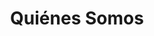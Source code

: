 ---
templateKey: 'quienes-somos'
path: /quienes-somos
title: Quiénes Somos
titleDescription: Somos una Comunidad Educativa Pastoral, inspirada en el carisma de San Juan Bosco. El Centro de Formación Salesiano San José propone una educación en valores que acompaña todos los proyectos de formación técnica orientada a jóvenes que desean superarse a través de la educación formal.
continuousLearning:
  content: Este es un programa de INSAFORP que atiende a los trabajadores de los diferentes niveles organizacionales de empresas cotizantes al Sistema de Formación Profesional.\nTodos los cursos de este programa son incluyentes, en cuánto a género, niveles de escolaridad, edad, para que todos los trabajadores tengan las mismas posibilidades de capacitarse.\nEl financiamiento del INSAFORP al costo de la capacitación de los participantes es del 100%.\nActualmente dentro de este programa impartimos cursos en el área de ofimática Word, PowerPoint, Excel (Niveles Básico, Intermedio, Avanzado y Excel para financieros). Cada módulo tiene una duración de 20 horas.\nEn el 2020 se incorpora en este programa la Modalidad Virtual, utilizando herramientas tecnológicas y se mantiene para próximos años la opción de Modalidad Presencial.
ambient:
  content: Nuestro ambiente de casa nos permite sentirnos una familia donde todos y cada uno somos importantes. Formamos jóvenes auténticos y solidarios, con un proyecto de vida definido, comprometidos y decididos a ser “Buenos Cristianos y Honrados Ciudadanos”.\nContamos con programas de atención psicológica, espiritual, formación en cultura e habilidades blandas, así como también prepararlos a la inserción en el mundo laboral y el emprendedurismo a través de la Oficina de Intermediación Laboral.\nCon el propósito de incrementar las capacidades para atender a la población juvenil y adulta de la zona, el CFP a través de la Asociación Institución Salesiana (AIS) ha suscrito convenios para desarrollar proyectos y acciones formativas específicas y acreditar sus resultados con instituciones nacionales e internacionales, entre ellas, el INSAFORP; el Ministerio de Educación, Ciencia y Tecnología (MINEDUCYT); Vía Don Bosco de Bélgica; Don Bosco Mondo de Alemania; y más recientemente con la Fundación para la Educación Integral Salvadoreña (FEDISAL) dentro del proyecto de Educación para la Niñez y Juventud, financiado por la Agencia para el Desarrollo Internacional de los Estados Unidos (USAID).
---